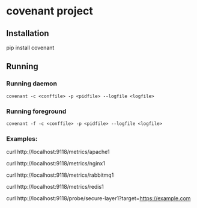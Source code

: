 # covenant project

## Installation

pip install covenant

## Running

### Running daemon

`covenant -c <conffile> -p <pidfile> --logfile <logfile>`

### Running foreground

`covenant -f -c <conffile> -p <pidfile> --logfile <logfile>`

### Examples:

curl http://localhost:9118/metrics/apache1

curl http://localhost:9118/metrics/nginx1

curl http://localhost:9118/metrics/rabbitmq1

curl http://localhost:9118/metrics/redis1

curl http://localhost:9118/probe/secure-layer1?target=https://example.com
